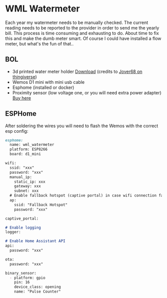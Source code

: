 # WML Watermeter
Each year my watermeter needs to be manually checked. The current reading needs to be reported to the provider in order to send me the yearly bill. This process is time consuming and exhausting to do. About time to fix this and make the dumb meter smart. Of course I could have installed a flow meter, but what's the fun of that..

## BOL
- 3d printed water meter holder [Download](https://www.thingiverse.com/thing:4146391) (credits to [Jover68 on thingiverse](https://www.thingiverse.com/Jover68))
- Wemos D1 mini with mini usb cable
- Esphome (installed or docker)
- Proximity sensor (low voltage one, or you will need extra power adapter) [Buy here](https://nl.aliexpress.com/item/32826250006.html?spm=a2g0s.9042311.0.0.27424c4dB8gKjc)

## ESPHome
After soldering the wires you will need to flash the Wemos with the correct esp config:

```markdown
esphome:
  name: wml_watermeter
  platform: ESP8266
  board: d1_mini

wifi:
  ssid: "xxx"
  password: "xxx"
  manual_ip:
    static_ip: xxx
    gateway: xxx
    subnet: xxx
  # Enable fallback hotspot (captive portal) in case wifi connection fails
  ap:
    ssid: "Fallback Hotspot"
    password: "xxx"

captive_portal:

# Enable logging
logger:

# Enable Home Assistant API
api:
  password: "xxx"

ota:
  password: "xxx"

binary_sensor:
  - platform: gpio
    pin: 16
    device_class: opening
    name: "Pulse Counter"
```
